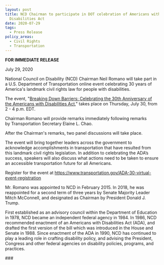 ```yaml
---
layout: post
title: NCD Chairman to participate in DOT celebration of Americans with
  Disabilities Act
date: 2020-07-29
tags:
  - Press Release
policy_areas:
  - Civil Rights
  - Transportation
---
```


**FOR IMMEDIATE RELEASE**

July 29, 2020

National Council on Disability (NCD) Chairman Neil Romano will take part in a U.S. Department of Transportation online event celebrating 30 years of America's landmark civil rights law for people with disabilities.

The event, "[Breaking Down Barriers: Celebrating the 30th Anniversary of the Americans with Disabilities Act](https://lnks.gd/l/eyJhbGciOiJIUzI1NiJ9.eyJidWxsZXRpbl9saW5rX2lkIjoxMDcsInVyaSI6ImJwMjpjbGljayIsImJ1bGxldGluX2lkIjoiMjAyMDA3MjguMjQ5NjM1NTEiLCJ1cmwiOiJodHRwczovL3d3dy50cmFuc3BvcnRhdGlvbi5nb3YvQURBLTMwLXZpcnR1YWwtZXZlbnQtcmVnaXN0cmF0aW9uIn0.3cdL-efKuR0NOCpAQk-JhO6dWszGqHz5mxt9ItW2BuY/s/1142181894/br/81573149896-l)," takes place on Thursday, July 30, from 2 - 4 p.m. EDT.

Chairman Romano will provide remarks immediately following remarks by Transportation Secretary Elaine L. Chao.

After the Chairman's remarks, two panel discussions will take place.

The event will bring together leaders across the government to acknowledge accomplishments in transportation that have resulted from this landmark civil rights legislation. In addition to celebrating the ADA’s success, speakers will also discuss what actions need to be taken to ensure an accessible transportation future for all Americans.

Register for the event at <https://www.transportation.gov/ADA-30-virtual-event-registration>

Mr. Romano was appointed to NCD in February 2015. In 2018, he was reappointed for a second term of three years by Senate Majority Leader Mitch McConnell, and designated as Chairman by President Donald J. Trump.

First established as an advisory council within the Department of Education in 1978, NCD became an independent federal agency in 1984. In 1986, NCD recommended enactment of an Americans with Disabilities Act (ADA), and drafted the first version of the bill which was introduced in the House and Senate in 1988. Since enactment of the ADA in 1990, NCD has continued to play a leading role in crafting disability policy, and advising the President, Congress and other federal agencies on disability policies, programs, and practices.

\###
